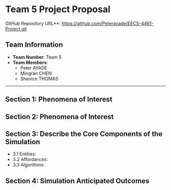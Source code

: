 # Team 5 Project Proposal
GitHub Repository URL**: <https://github.com/Peterayade/EECS-4461-Project.git>  

## Team Information
- **Team Number**: Team 5  
- **Team Members**:  
  - Peter AYADE  
  - Mingran CHEN  
  - Shenice THOMAS  
  
---
## Section 1: Phenomena of Interest

## Section 2: Phenomena of Interest

## Section 3: Describe the Core Components of the Simulation
- 3.1 Entities:
- 3.2 Affordances:
- 3.3 Algorithms:

## Section 4: Simulation Anticipated Outcomes
